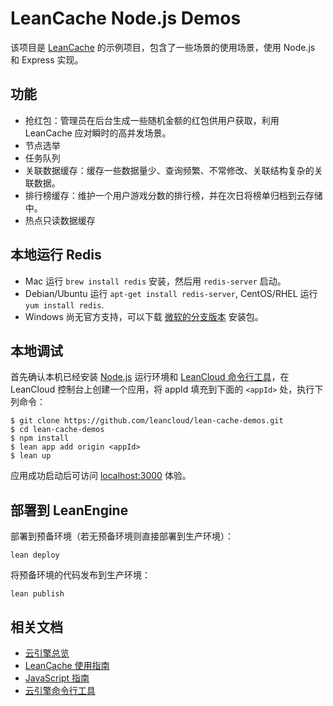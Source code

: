 # LeanCache Node.js Demos

该项目是 [LeanCache](https://leancloud.cn/docs/leancache_guide.html) 的示例项目，包含了一些场景的使用场景，使用 Node.js 和 Express 实现。

## 功能

* 抢红包：管理员在后台生成一些随机金额的红包供用户获取，利用 LeanCache 应对瞬时的高并发场景。
* 节点选举
* 任务队列
* 关联数据缓存：缓存一些数据量少、查询频繁、不常修改、关联结构复杂的关联数据。
* 排行榜缓存：维护一个用户游戏分数的排行榜，并在次日将榜单归档到云存储中。
* 热点只读数据缓存

## 本地运行 Redis

* Mac 运行 `brew install redis` 安装，然后用 `redis-server` 启动。
* Debian/Ubuntu 运行 `apt-get install redis-server`, CentOS/RHEL 运行 `yum install redis`.
* Windows 尚无官方支持，可以下载 [微软的分支版本](https://github.com/MSOpenTech/redis/releases) 安装包。

## 本地调试

首先确认本机已经安装 [Node.js](http://nodejs.org/) 运行环境和 [LeanCloud 命令行工具](https://leancloud.cn/docs/cloud_code_commandline.html)，在 LeanCloud 控制台上创建一个应用，将 appId 填充到下面的 `<appId>` 处，执行下列命令：

```
$ git clone https://github.com/leancloud/lean-cache-demos.git
$ cd lean-cache-demos
$ npm install
$ lean app add origin <appId>
$ lean up
```

应用成功启动后可访问 [localhost:3000](http://localhost:3000) 体验。

## 部署到 LeanEngine

部署到预备环境（若无预备环境则直接部署到生产环境）：
```
lean deploy
```

将预备环境的代码发布到生产环境：
```
lean publish
```

## 相关文档

* [云引擎总览](https://leancloud.cn/docs/leanengine_overview.html)
* [LeanCache 使用指南](https://leancloud.cn/docs/leancache_guide.html)
* [JavaScript 指南](https://leancloud.cn/docs/js_guide.html)
* [云引擎命令行工具](https://leancloud.cn/docs/leanengine_cli.html)
